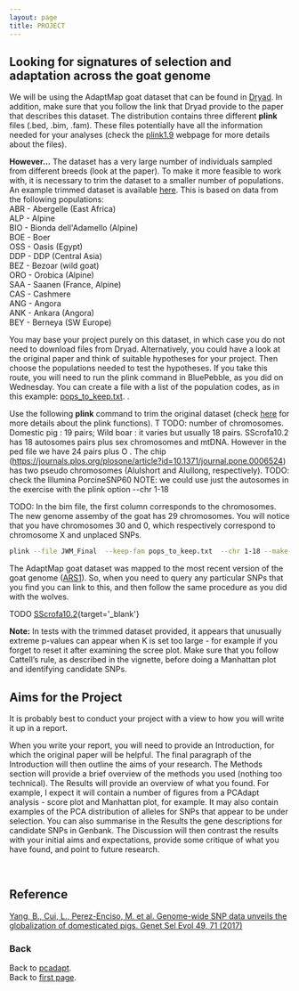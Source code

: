 ```yaml
---
layout: page
title: PROJECT
---
```


## Looking for signatures of selection and adaptation across the goat genome


We will be using the AdaptMap goat dataset that can be found in [Dryad](https://datadryad.org/resource/doi:10.5061/dryad.v8g21pt). In addition, make sure that you follow the link that Dryad provide to the paper that describes this dataset. The distribution contains three different **plink** files (.bed, .bim, .fam). These files potentially have all the information needed for your analyses (check the [plink1.9](https://www.cog-genomics.org/plink/1.9/formats) webpage for more details about the files).


**However...** The dataset has a very large number of individuals sampled from different breeds (look at the paper). To make it more feasible to work with, it is necessary to trim the dataset to a smaller number of populations. An example trimmed dataset is available [here](../data/goat_trim.zip). This is based on data from the following populations:  
ABR - Abergelle (East Africa)  
ALP - Alpine  
BIO - Bionda dell'Adamello (Alpine)  
BOE - Boer  
OSS - Oasis (Egypt)  
DDP - DDP (Central Asia)  
BEZ - Bezoar (wild goat)  
ORO - Orobica (Alpine)  
SAA - Saanen (France, Alpine)  
CAS - Cashmere  
ANG - Angora  
ANK - Ankara (Angora)  
BEY - Berneya (SW Europe)  

You may base your project purely on this dataset, in which case you do not need to download files from Dryad. Alternatively, you could have a look at the original paper and think of suitable hypotheses for your project. Then choose the populations needed to test the hypotheses. If you take this route, you will need to run the plink command in BluePebble, as you did on Wednesday. You can create a file with a list of the population codes, as in this example: [pops_to_keep.txt](../data/pops_to_keep.txt).
. 

Use the following **plink** command to trim the original dataset (check [here](https://www.cog-genomics.org/plink/1.9/index) for more details about the plink functions). 
T
TODO: number of chromosomes. Domestic pig : 19 pairs; Wild boar : it varies but usually 18 pairs. SScrofa10.2 has 18 autosomes pairs plus sex chromosomes and mtDNA. However in the ped file we have 24 pairs plus O . The chip (https://journals.plos.org/plosone/article?id=10.1371/journal.pone.0006524) has  two pseudo chromosomes (AluIshort and AluIlong, respectively). TODO: check the Illumina PorcineSNP60  NOTE: we could use just the autosomes in the exercise with the plink option --chr 1-18

TODO: In the bim file, the first column corresponds to the chromosomes. The new  genome assemby of the goat has 29 chromosomes. You will notice that you have chromosomes 30 and 0, which respectively correspond to chromosome X and unplaced SNPs.  

```sh
plink --file JWM_Final  --keep-fam pops_to_keep.txt  --chr 1-18 --make-bed --out JWM_Final_trim
```


The AdaptMap goat dataset was mapped to the most recent version of the goat genome ([ARS1](https://www.ncbi.nlm.nih.gov/genome/gdv/browser/?acc=GCF_001704415.1&context=genome)). So, when you need to query any particular SNPs that you find you can link to this, and then follow the same procedure as you did with the wolves.

TODO [SScrofa10.2](https://may2017.archive.ensembl.org/Sus_scrofa/Info/Index){target='_blank'}

**Note:** In tests with the trimmed dataset provided, it appears that unusually extreme p-values can appear when K is set too large - for example if you forget to reset it after examining the scree plot. Make sure that you follow Cattell’s rule, as described in the vignette, before doing a Manhattan plot and identifying candidate SNPs.

## Aims for the Project

It is probably best to conduct your project with a view to how you will write it up in a report.

When you write your report, you will need to provide an Introduction, for which the original paper will be helpful. The final paragraph of the Introduction will then outline the aims of your research. The Methods section will provide a brief overview of the methods you used (nothing too technical). The Results will provide an overview of what you found. For example, I expect it will contain a number of figures from a PCAdapt analysis - score plot and Manhattan plot, for example. It may also contain examples of the PCA distribution of alleles for SNPs that appear to be under selection. You can also summarise in the Results the gene descriptions for candidate SNPs in Genbank. The Discussion will then contrast the results with your initial aims and expectations, provide some critique of what you have found, and point to future research. 

<br/>



## Reference
<!--- [Bertolini F, Servin B, Talenti A, Rochat E, Kim ES, Oget C, Palhière I, Crisà A, Catillo G, Steri R, Amills M, Colli L, Marras G, Milanesi M, Nicolazzi E, Rosen BD, Van Tassell CP, Guldbrandtsen B, Sonstegard TS, Tosser-Klopp G, Stella A, Rothschild MF, Joost S, Crepaldi P, AdaptMap Consortium (2018) Signatures of selection and environmental adaptation across the goat genome post-domestication. Genetics Selection Evolution 50(1): 57]( https://doi.org/10.1186/s12711-018-0421-y) --->

[Yang, B., Cui, L., Perez-Enciso, M. et al. Genome-wide SNP data unveils the globalization of domesticated pigs. Genet Sel Evol 49, 71 (2017)]( https://doi.org/10.1186/s12711-017-0345-y )
<br/>

### Back

Back to [pcadapt](./PCadapt.md).   
Back to [first page](../index.md).

